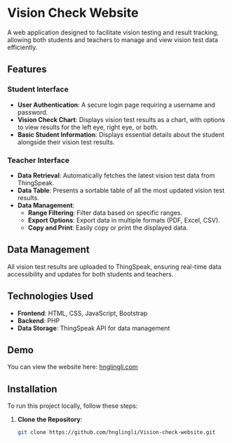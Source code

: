 # Vision Check Website

A web application designed to facilitate vision testing and result tracking, allowing both students and teachers to manage and view vision test data efficiently.

## Features

### Student Interface
- **User Authentication**: A secure login page requiring a username and password.
- **Vision Check Chart**: Displays vision test results as a chart, with options to view results for the left eye, right eye, or both.
- **Basic Student Information**: Displays essential details about the student alongside their vision test results.

### Teacher Interface
- **Data Retrieval**: Automatically fetches the latest vision test data from ThingSpeak.
- **Data Table**: Presents a sortable table of all the most updated vision test results.
- **Data Management**:
  - **Range Filtering**: Filter data based on specific ranges.
  - **Export Options**: Export data in multiple formats (PDF, Excel, CSV).
  - **Copy and Print**: Easily copy or print the displayed data.

## Data Management
All vision test results are uploaded to ThingSpeak, ensuring real-time data accessibility and updates for both students and teachers.

## Technologies Used
- **Frontend**: HTML, CSS, JavaScript, Bootstrap
- **Backend**: PHP
- **Data Storage**: ThingSpeak API for data management

## Demo
You can view the website here: [hnglingli.com](https://hnglingli.com)

## Installation
To run this project locally, follow these steps:

1. **Clone the Repository**:
   ```bash
   git clone https://github.com/hnglingli/Vision-check-website.git


